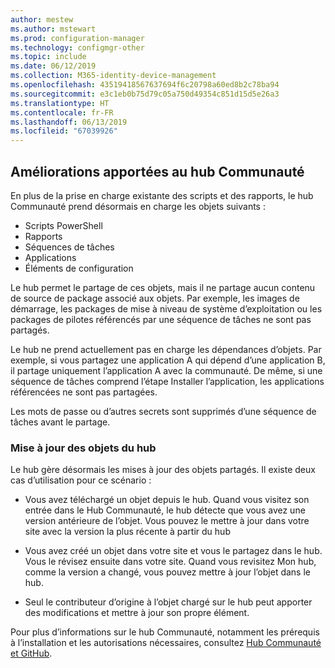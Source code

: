 ```yaml
---
author: mestew
ms.author: mstewart
ms.prod: configuration-manager
ms.technology: configmgr-other
ms.topic: include
ms.date: 06/12/2019
ms.collection: M365-identity-device-management
ms.openlocfilehash: 43519418567637694f6c20798a60ed8b2c78ba94
ms.sourcegitcommit: e3c1eb0b75d79c05a750d49354c851d15d5e26a3
ms.translationtype: HT
ms.contentlocale: fr-FR
ms.lasthandoff: 06/13/2019
ms.locfileid: "67039926"
---
```

## <a name="bkmk_hub"></a> Améliorations apportées au hub Communauté

<!--4224401 & 3555935-->

En plus de la prise en charge existante des scripts et des rapports, le hub Communauté prend désormais en charge les objets suivants :  

- Scripts PowerShell
- Rapports
- Séquences de tâches
- Applications
- Éléments de configuration  

Le hub permet le partage de ces objets, mais il ne partage aucun contenu de source de package associé aux objets. Par exemple, les images de démarrage, les packages de mise à niveau de système d’exploitation ou les packages de pilotes référencés par une séquence de tâches ne sont pas partagés.

Le hub ne prend actuellement pas en charge les dépendances d’objets. Par exemple, si vous partagez une application A qui dépend d’une application B, il partage uniquement l’application A avec la communauté. De même, si une séquence de tâches comprend l’étape Installer l’application, les applications référencées ne sont pas partagées.

Les mots de passe ou d’autres secrets sont supprimés d’une séquence de tâches avant le partage.

### <a name="updating-hub-objects"></a>Mise à jour des objets du hub

Le hub gère désormais les mises à jour des objets partagés. Il existe deux cas d’utilisation pour ce scénario :

   - Vous avez téléchargé un objet depuis le hub. Quand vous visitez son entrée dans le Hub Communauté, le hub détecte que vous avez une version antérieure de l’objet. Vous pouvez le mettre à jour dans votre site avec la version la plus récente à partir du hub

   - Vous avez créé un objet dans votre site et vous le partagez dans le hub. Vous le révisez ensuite dans votre site. Quand vous revisitez Mon hub, comme la version a changé, vous pouvez mettre à jour l’objet dans le hub.

   - Seul le contributeur d’origine à l’objet chargé sur le hub peut apporter des modifications et mettre à jour son propre élément. 

Pour plus d’informations sur le hub Communauté, notamment les prérequis à l’installation et les autorisations nécessaires, consultez [Hub Communauté et GitHub](/sccm/core/get-started/2019/technical-preview-1904#community-hub-and-github).